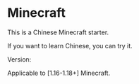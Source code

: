 # Minecraft
This is a Chinese Minecraft starter.

If you want to learn Chinese, you can try it.

Version:

Applicable to [1.16-1.18+] Minecraft.
